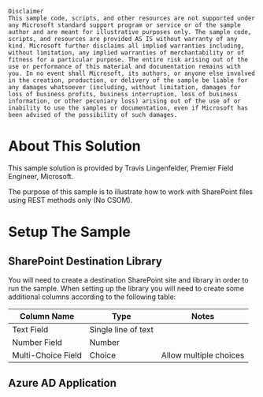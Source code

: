 ﻿```
Disclaimer
This sample code, scripts, and other resources are not supported under any Microsoft standard support program or service or of the sample author and are meant for illustrative purposes only. The sample code, scripts, and resources are provided AS IS without warranty of any kind. Microsoft further disclaims all implied warranties including, without limitation, any implied warranties of merchantability or of fitness for a particular purpose. The entire risk arising out of the use or performance of this material and documentation remains with you. In no event shall Microsoft, its authors, or anyone else involved in the creation, production, or delivery of the sample be liable for any damages whatsoever (including, without limitation, damages for loss of business profits, business interruption, loss of business information, or other pecuniary loss) arising out of the use of or inability to use the samples or documentation, even if Microsoft has been advised of the possibility of such damages.
```

# About This Solution

This sample solution is provided by Travis Lingenfelder, Premier Field Engineer, Microsoft.

The purpose of this sample is to illustrate how to work with SharePoint files using REST methods only (No CSOM).

# Setup The Sample

## SharePoint Destination Library
You will need to create a destination SharePoint site and library in order to run the sample. When setting up the library you will need to create some additional columns according to the following table:

|Column Name|Type|Notes|
| --- | --- | --- |
|Text Field|Single line of text| |
|Number Field|Number| |
|Multi-Choice Field|Choice|Allow multiple choices|

## Azure AD Application
